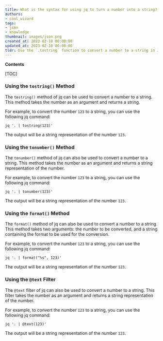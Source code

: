 ```yaml
---
title: What is the syntax for using jq to turn a number into a string?
authors:
- cool_wizard
tags:
- json
- knowledge
thumbnail: images/json.png
created_at: 2023-02-10 00:00:00
updated_at: 2023-02-10 00:00:00
tldr: Use the `.tostring` function to convert a number to a string in JSON using jq.
---
```


**Contents**

[TOC]

### Using the `tostring()` Method

The `tostring()` method of jq can be used to convert a number to a string. This method takes the number as an argument and returns a string.

For example, to convert the number `123` to a string, you can use the following jq command:

```
jq '. | tostring(123)'
```

The output will be a string representation of the number `123`.

### Using the `tonumber()` Method

The `tonumber()` method of jq can also be used to convert a number to a string. This method takes the number as an argument and returns a string representation of the number.

For example, to convert the number `123` to a string, you can use the following jq command:

```
jq '. | tonumber(123)'
```

The output will be a string representation of the number `123`.

### Using the `format()` Method

The `format()` method of jq can also be used to convert a number to a string. This method takes two arguments: the number to be converted, and a string containing the format to be used for the conversion.

For example, to convert the number `123` to a string, you can use the following jq command:

```
jq '. | format("%s", 123)'
```

The output will be a string representation of the number `123`.

### Using the `@text` Filter

The `@text` filter of jq can also be used to convert a number to a string. This filter takes the number as an argument and returns a string representation of the number.

For example, to convert the number `123` to a string, you can use the following jq command:

```
jq '. | @text(123)'
```

The output will be a string representation of the number `123`.
